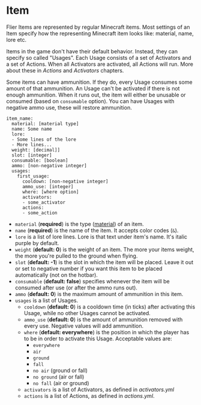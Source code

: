 # Item

Flier Items are represented by regular Minecraft items. Most settings of an Item specify how the representing Minecraft item looks like: material, name, lore etc.

Items in the game don't have their default behavior. Instead, they can specify so called "Usages". Each Usage consists of a set of Activators and a set of Actions. When all Activators are activated, all Actions will run. More about these in _Actions_ and _Activators_ chapters.

Some items can have ammunition. If they do, every Usage consumes some amount of that ammunition. An Usage can't be activated if there is not enough ammunition. When it runs out, the item will either be unusable or consumed (based on `consumable` option). You can have Usages with negative ammo use, these will restore ammunition.

```
item_name:
  material: [material type]
  name: Some name
  lore:
  - Some lines of the lore
  - More lines...
  weight: [decimal]]
  slot: [integer]
  consumable: [boolean]
  ammo: [non-negative integer]
  usages:
    first_usage:
      cooldown: [non-negative integer]
      ammo_use: [integer]
      where: [where option]
      activators:
      - some_activator
      actions:
      - some_action
```

* `material` (**required**) is the type ([material](https://hub.spigotmc.org/javadocs/spigot/org/bukkit/Material.html)) of an item.
* `name` (**required**) is the name of the item. It accepts color codes (`&`).
* `lore` is a list of lore lines. Lore is that text under item's name. It's italic purple by default.
* `weight` (**default: 0**) is the weight of an item. The more your items weight, the more you're pulled to the ground when flying.
* `slot` (**default: -1**) is the slot in which the item will be placed. Leave it out or set to negative number if you want this item to be placed automatically (not on the hotbar).
* `consumable` (**default: false**) specifies whenever the item will be consumed after use (or after the ammo runs out).
* `ammo` (**default: 0**) is the maximum amount of ammunition in this item.
* `usages` is a list of Usages.
  * `cooldown` (**default: 0**) is a cooldown time (in ticks) after activating this Usage, while no other Usages cannot be activated.
  * `ammo_use` (**default: 0**) is the amount of ammunition removed with every use. Negative values will add ammunition.
  * `where` (**default: everywhere**) is the position in which the player has to be in order to activate this Usage. Acceptable values are:
    * `everywhere`
    * `air`
    * `ground`
    * `fall`
    * `no air` (ground or fall)
    * `no ground` (air or fall)
    * `no fall` (air or ground)
  * `activators` is a list of Activators, as defined in _activators.yml_
  * `actions` is a list of Actions, as defined in _actions.yml_.
